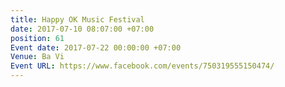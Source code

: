 ```yaml
---
title: Happy OK Music Festival
date: 2017-07-10 08:07:00 +07:00
position: 61
Event date: 2017-07-22 00:00:00 +07:00
Venue: Ba Vi
Event URL: https://www.facebook.com/events/750319555150474/
---
```


